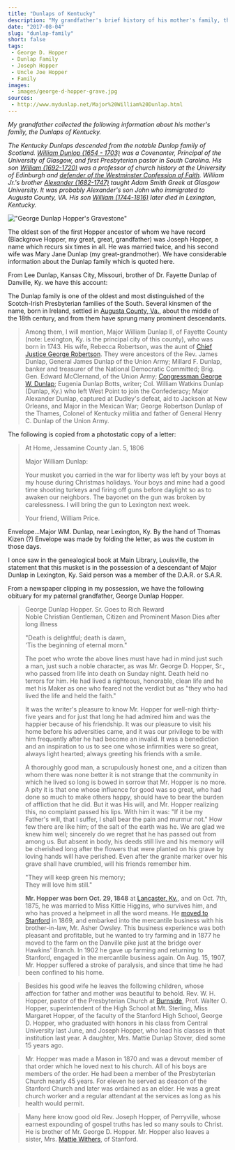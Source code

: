 ```yaml
---
title: "Dunlaps of Kentucky"
description: "My grandfather's brief history of his mother's family, the Dunlaps of Kentucky."
date: "2017-08-04"
slug: "dunlap-family"
short: false
tags:
 - George D. Hopper
 - Dunlap Family
 - Joseph Hopper
 - Uncle Joe Hopper
 - Family
images:
 - images/george-d-hopper-grave.jpg
sources:
 - http://www.mydunlap.net/Major%20William%20Dunlap.html
---
```


_My grandfather collected the following information about his mother's family, the Dunlaps of Kentucky._

<em>The Kentucky Dunlaps descended from the notable Dunlop family of Scotland. [William Dunlop (1654 - 1703)](https://en.wikipedia.org/wiki/William_Dunlop_(principal)) was a Covenanter, Principal of the University of Glasgow, and first Presbyterian pastor in South Carolina. His son [William (1692-1720)](https://en.wikipedia.org/wiki/William_Dunlop_(ecclesiastical_historian)) was a professor of church history at the University of Edinburgh and [defender of the Westminster Confession of Faith](https://books.google.com/books?id=RcVNAAAAcAAJ&dq=william%20dunlop%20confession%20of%20faith&pg=PR3#v=onepage&q&f=false). William Jr.'s brother [Alexander (1682-1747)](https://en.wikipedia.org/wiki/Alexander_Dunlop_(scholar)) taught Adam Smith Greek at Glasgow University. It was probably Alexander's son John who immigrated to Augusta County, VA. His son [William (1744-1816)](https://www.findagrave.com/cgi-bin/fg.cgi/page/gr/%3Chttp://www.findagrave.com/cgi-bin/fg.cgi?page=gr&GRid=99754956) later died in Lexington, Kentucky.</em>

!["George Dunlap Hopper's Gravestone"](/images/george-d-hopper-grave.jpg)

The oldest son of the first Hopper ancestor of whom we have record (Blackgrove Hopper, my great, great, grandfather) was Joseph Hopper, a name which recurs six times in all. He was married twice, and his second wife was Mary Jane Dunlap (my great-grandmother). We have considerable information about the Dunlap family which is quoted here.

From Lee Dunlap, Kansas City, Missouri, brother of Dr. Fayette Dunlap of Danville, Ky. we have this account:

The Dunlap family is one of the oldest and most distinguished of the Scotch-Irish Presbyterian families of the South. Several kinsmen of the name, born in Ireland, settled in [Augusta County, Va.](http://www.co.augusta.va.us/ "Augusta County, VA | Home"), about the middle of the 18th century, and from them have sprung many prominent descendants.

> Among them, I will mention, Major William Dunlap II, of Fayette County (note: Lexington, Ky. is the principal city of this county), who was born in 1743. His wife, Rebecca Robertson, was the aunt of [Chief Justice George Robertson](https://en.wikipedia.org/wiki/George_Robertson_(congressman)). They were ancestors of the Rev. James Dunlap, General James Dunlap of the Union Army; Millard F. Dunlap, banker and treasurer of the National Democratic Committed; Brig. Gen. Edward McClernand, of the Union Army; [Congressman George W. Dunlap](https://en.wikipedia.org/wiki/George_W._Dunlap "George W. Dunlap - Wikipedia"); Eugenia Dunlap Botts, writer; Col. William Watkins Dunlap (Dunlap, Ky.) who left West Point to join the Confederacy; Major Alexander Dunlap, captured at Dudley's defeat, aid to Jackson at New Orleans, and Major in the Mexican War; George Robertson Dunlap of the Thames, Colonel of Kentucky militia and father of General Henry C. Dunlap of the Union Army.

The following is copied from a photostatic copy of a letter:

> At Home, Jessamine County
> Jan. 5, 1806
>
> Major William Dunlap:
>
> Your musket you carried in the war for liberty was left by your boys at my house during Christmas holidays. Your boys and mine had a good time shooting turkeys and firing off guns before daylight so as to awaken our neighbors.
The bayonet on the gun was broken by carelessness. I will bring the gun to Lexington next week.
>
> Your friend,
> William Price.


Envelope...Major WM. Dunlap, near Lexington, Ky. By the hand of Thomas Kizen (?) Envelope was made by folding the letter, as was the custom in those
days.

I once saw in the genealogical book at Main Library, Louisville, the statement that this musket is in the possession of a descendant of Major Dunlap in Lexington, Ky. Said person was a member of the D.A.R. or S.A.R.

From a newspaper clipping in my possession, we have the following obituary for my paternal grandfather, George Dunlap Hopper.

> George Dunlap Hopper. Sr. Goes to Rich Reward <br/>
> Noble Christian Gentleman, Citizen and Prominent Mason Dies after long illness
>
> "Death is delightful; death is dawn,<br>
> 'Tis the beginning of eternal morn."
>
> The poet who wrote the above lines must have had in mind just such a man, just such a noble character, as was Mr. George D. Hopper, Sr., who passed from life into death on Sunday night. Death held no terrors for him. He had lived a righteous, honorable, clean life and he met his Maker as one who feared not the verdict but as "they who had lived the life and held the faith."
>
> It was the writer's pleasure to know Mr. Hopper for well-nigh thirty-five years and for just that long he had admired him and was the happier because of his friendship. It was our pleasure to visit his home before his adversities came, and it was our privilege to be with him frequently after he had become an invalid. It was a benediction and an inspiration to us to see one whose infirmities were so great, always light hearted; always greeting his friends with a smile.
>
> A thoroughly good man, a scrupulously honest one, and a citizen than whom there was none better it is not strange that the community in which he lived so long is bowed in sorrow that Mr. Hopper is no more. A pity it is that one whose influence for good was so great, who had done so much to make others happy, should have to bear the burden of affliction that he did. But it was His will, and Mr. Hopper realizing this, no complaint passed his lips. With him it was: "If it be my Father's will, that I suffer, I shall bear the pain and murmur not." How few there are like him; of the salt of the earth was he. We are glad we knew him well; sincerely do we regret that he has passed out from among us. But absent in body, his deeds still live and his memory will be cherished long after the flowers that were planted on his grave by loving hands will have perished. Even after the granite marker over his grave shall have crumbled, will his friends remember him.
>
> "They will keep green his memory;<br>
> They will love him still."
>
> __Mr. Hopper was born Oct. 29, 1848__ at [Lancaster, Ky.](https://en.wikipedia.org/wiki/Lancaster,_Kentucky "Lancaster, Ky"), and on Oct. 7th, 1875, he was married to Miss Kittie Higgins, who survives him, and who has proved a helpmeet in all the word means. He [moved to](https://www.google.com/maps/dir/Lancaster,+Kentucky+40444/Stanford,+Kentucky+40484/@37.5753447,-84.6550571,13z/data=!3m1!4b1!4m13!4m12!1m5!1m1!1s0x8842ec937bed8beb:0x8ccec75218f82f57!2m2!1d-84.5779957!2d37.6195246!1m5!1m1!1s0x884295917694165f:0x50b32df5ac4e2460!2m2!1d-84.6618876!2d37.5311901) [Stanford](https://en.wikipedia.org/wiki/Stanford,_Kentucky) in 1869, and embarked into the mercantile business with his brother-in-law, Mr. Asher Owsley. This business experience was both pleasant and profitable, but he wanted to try farming and in 1877 he moved to the farm on the Danville pike just at the bridge over Hawkins' Branch. In 1902 he gave up farming and returning to Stanford, engaged in the mercantile business again. On Aug. 15, 1907, Mr. Hopper suffered a stroke of paralysis, and since that time he had been confined to his home.

> Besides his good wife he leaves the following children, whose affection for father and mother was beautiful to behold. Rev. W. H. Hopper, pastor of the Presbyterian Church at [Burnside](https://en.wikipedia.org/wiki/Burnside,_Kentucky), Prof. Walter O. Hopper, superintendent of the High School at Mt. Sterling, Miss Margaret Hopper, of the faculty of the Stanford High School, George D. Hopper, who graduated with honors in his class from Central University last June, and Joseph Hopper, who lead his classes in that institution last year. A daughter, Mrs. Mattie Dunlap Stover, died some 15 years ago.

> Mr. Hopper was made a Mason in 1870 and was a devout member of that order which he loved next to his church. All of his boys are members of the order. He had been a member of the Presbyterian Church nearly 45 years. For eleven he served as deacon of the Stanford Church and later was ordained as an elder. He was a great church worker and a regular attendant at the services as long as his health would permit.

> Many here know good old Rev. Joseph Hopper, of Perryville, whose earnest expounding of gospel truths has led so many souls to Christ. He is brother of Mr. George D. Hopper. Mr. Hopper also leaves a sister, Mrs. [Mattie Withers](https://findagrave.com/cgi-bin/fg.cgi/www.oocities.com/wildstar.family/fg.cgi?page=gr&GRid=91471063), of Stanford.